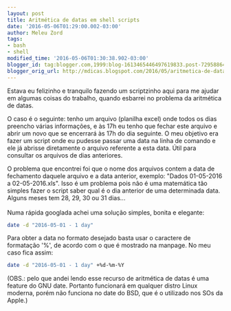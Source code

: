 ```yaml
---
layout: post
title: Aritmética de datas em shell scripts
date: '2016-05-06T01:29:00.002-03:00'
author: Meleu Zord
tags:
- bash
- shell
modified_time: '2016-05-06T01:30:38.902-03:00'
blogger_id: tag:blogger.com,1999:blog-1613465446497619833.post-7295886484911605626
blogger_orig_url: http://mdicas.blogspot.com/2016/05/aritmetica-de-datas-em-shell-scripts.html
---
```


Estava eu felizinho e tranquilo fazendo um scriptzinho aqui para me ajudar em algumas
coisas do trabalho, quando esbarrei no problema da aritmética de datas.

O caso é o seguinte: tenho um arquivo (planilha excel) onde todos os dias preencho várias
informações, e às 17h eu tenho que fechar este arquivo e abrir um novo que se encerrará às
17h do dia seguinte. O meu objetivo era fazer um script onde eu pudesse passar uma data na
linha de comando e ele já abrisse diretamente o arquivo referente a esta data. Útil para
consultar os arquivos de dias anteriores.

O problema que encontrei foi que o nome dos arquivos contem a data de fechamento daquele arquivo
e a data anterior, exemplo: "Dados 01-05-2016 a 02-05-2016.xls". Isso é um problema pois não é
uma matemática tão simples fazer o script saber qual é o dia anterior de uma determinada data.
Alguns meses tem 28, 29, 30 ou 31 dias...<br /><br />Numa rápida googlada achei uma solução
simples, bonita e elegante:

```bash
date -d "2016-05-01 - 1 day"
```

Para obter a data no formato desejado basta usar o caractere de formatação '%', de acordo com o
que é mostrado na manpage. No meu caso fica assim:

```bash
date -d "2016-05-01 - 1 day" +%d-%m-%Y
```

(OBS.: pelo que andei lendo esse recurso de aritmética de datas é uma feature do GNU date. Portanto
funcionará em qualquer distro Linux moderna, porém não funciona no date do BSD, que é o utilizado nos SOs da Apple.)
